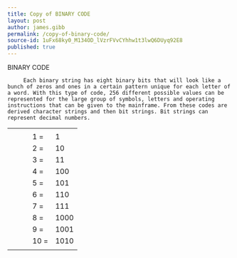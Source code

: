 ```yaml
---
title: Copy of BINARY CODE
layout: post
author: james.gibb
permalink: /copy-of-binary-code/
source-id: 1uFx68ky0_M134OD_lVzrFVvCYhhw1t3lwQ6DUyq92E8
published: true
---
```

BINARY CODE

         Each binary string has eight binary bits that will look like a bunch of zeros and ones in a certain pattern unique for each letter of a word. With this type of code, 256 different possible values can be represented for the large group of symbols, letters and operating instructions that can be given to the mainframe. From these codes are derived character strings and then bit strings. Bit strings can represent decimal numbers.

<table>
  <tr>
    <td></td>
    <td></td>
    <td></td>
    <td></td>
    <td></td>
  </tr>
  <tr>
    <td></td>
    <td></td>
    <td></td>
    <td>1                                        =</td>
    <td>1</td>
  </tr>
  <tr>
    <td></td>
    <td></td>
    <td></td>
    <td>2                                        =</td>
    <td>10</td>
  </tr>
  <tr>
    <td></td>
    <td></td>
    <td></td>
    <td>3                                        =</td>
    <td>11</td>
  </tr>
  <tr>
    <td></td>
    <td></td>
    <td></td>
    <td>4                                        =</td>
    <td>100</td>
  </tr>
  <tr>
    <td></td>
    <td></td>
    <td></td>
    <td>5                                        =</td>
    <td>101</td>
  </tr>
  <tr>
    <td></td>
    <td></td>
    <td></td>
    <td>6                                        =</td>
    <td>110</td>
  </tr>
  <tr>
    <td></td>
    <td></td>
    <td></td>
    <td>7                                        =
</td>
    <td>111</td>
  </tr>
  <tr>
    <td></td>
    <td></td>
    <td></td>
    <td>8                                        =</td>
    <td>1000</td>
  </tr>
  <tr>
    <td></td>
    <td></td>
    <td></td>
    <td>9                                        =</td>
    <td>1001</td>
  </tr>
  <tr>
    <td></td>
    <td></td>
    <td></td>
    <td>10                                      =</td>
    <td>1010</td>
  </tr>
  <tr>
    <td></td>
    <td></td>
    <td></td>
    <td></td>
    <td></td>
  </tr>
</table>


